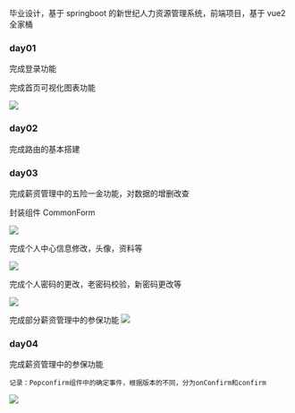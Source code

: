 毕业设计，基于 springboot 的新世纪人力资源管理系统，前端项目，基于 vue2 全家桶

### day01

完成登录功能

完成首页可视化图表功能

![](https://static.q6q.cc/hrm/day01.png)

### day02

完成路由的基本搭建

### day03

完成薪资管理中的五险一金功能，对数据的增删改查

封装组件 CommonForm

![](https://static.q6q.cc/hrm/day03.png)

完成个人中心信息修改，头像，资料等

![](https://static.q6q.cc/hrm/day0302.png)

完成个人密码的更改，老密码校验，新密码更改等

![](https://static.q6q.cc/hrm/day0303.png)

完成部分薪资管理中的参保功能
![](https://static.q6q.cc/hrm/day0304.png)

### day04

完成薪资管理中的参保功能

```
记录：Popconfirm组件中的确定事件，根据版本的不同，分为onConfirm和confirm
```

![](https://static.q6q.cc/hrm/day04.png)

